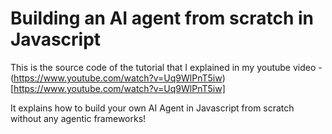 # Building an AI agent from scratch in Javascript

This is the source code of the tutorial that I explained in my youtube video - (https://www.youtube.com/watch?v=Uq9WlPnT5iw)[https://www.youtube.com/watch?v=Uq9WlPnT5iw]

It explains how to build your own AI Agent in Javascript from scratch without any agentic frameworks!